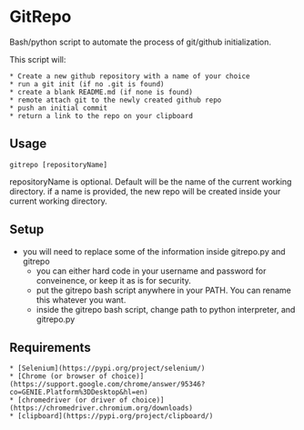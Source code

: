 # GitRepo

Bash/python script to automate the process of git/github initialization.

This script will:

	* Create a new github repository with a name of your choice
	* run a git init (if no .git is found)
	* create a blank README.md (if none is found)
	* remote attach git to the newly created github repo
	* push an initial commit
	* return a link to the repo on your clipboard


Usage
----
```
gitrepo [repositoryName]
```
repositoryName is optional.  Default will be the name of the current working directory.
if a name is provided, the new repo will be created inside your current working directory.


Setup
----
* you will need to replace some of the information inside gitrepo.py and gitrepo
	* you can either hard code in your username and password for conveinence, or keep it as is for security.
	* put the gitrepo bash script anywhere in your PATH.  You can rename this whatever you want.
	* inside the gitrepo bash script, change path to python interpreter, and gitrepo.py
	

Requirements
----
	* [Selenium](https://pypi.org/project/selenium/)
	* [Chrome (or browser of choice)](https://support.google.com/chrome/answer/95346?co=GENIE.Platform%3DDesktop&hl=en)
	* [chromedriver (or driver of choice)](https://chromedriver.chromium.org/downloads)
	* [clipboard](https://pypi.org/project/clipboard/)

